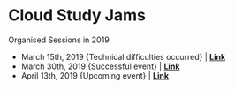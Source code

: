 # Cloud Study Jams

Organised Sessions in 2019

* March 15th, 2019 {Technical difficulties occurred} | [**Link**](./march15_2019.md)  
* March 30th, 2019 {Successful event} | [**Link**](./march30_2019.md)  
* April 13th, 2019 {Upcoming event} | [**Link**](./april13_2019.md)  
